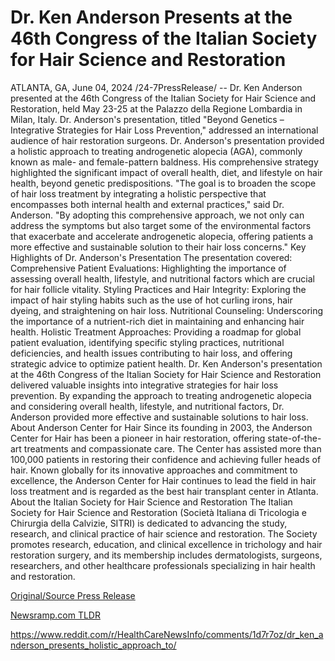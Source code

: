 # Dr. Ken Anderson Presents at the 46th Congress of the Italian Society for Hair Science and Restoration

ATLANTA, GA, June 04, 2024 /24-7PressRelease/ -- Dr. Ken Anderson presented at the 46th Congress of the Italian Society for Hair Science and Restoration, held May 23-25 at the Palazzo della Regione Lombardia in Milan, Italy. Dr. Anderson's presentation, titled "Beyond Genetics – Integrative Strategies for Hair Loss Prevention," addressed an international audience of hair restoration surgeons.  Dr. Anderson's presentation provided a holistic approach to treating androgenetic alopecia (AGA), commonly known as male- and female-pattern baldness. His comprehensive strategy highlighted the significant impact of overall health, diet, and lifestyle on hair health, beyond genetic predispositions.  "The goal is to broaden the scope of hair loss treatment by integrating a holistic perspective that encompasses both internal health and external practices," said Dr. Anderson. "By adopting this comprehensive approach, we not only can address the symptoms but also target some of the environmental factors that exacerbate and accelerate androgenetic alopecia, offering patients a more effective and sustainable solution to their hair loss concerns."  Key Highlights of Dr. Anderson's Presentation  The presentation covered:  Comprehensive Patient Evaluations: Highlighting the importance of assessing overall health, lifestyle, and nutritional factors which are crucial for hair follicle vitality.  Styling Practices and Hair Integrity: Exploring the impact of hair styling habits such as the use of hot curling irons, hair dyeing, and straightening on hair loss.  Nutritional Counseling: Underscoring the importance of a nutrient-rich diet in maintaining and enhancing hair health.  Holistic Treatment Approaches: Providing a roadmap for global patient evaluation, identifying specific styling practices, nutritional deficiencies, and health issues contributing to hair loss, and offering strategic advice to optimize patient health.  Dr. Ken Anderson's presentation at the 46th Congress of the Italian Society for Hair Science and Restoration delivered valuable insights into integrative strategies for hair loss prevention. By expanding the approach to treating androgenetic alopecia and considering overall health, lifestyle, and nutritional factors, Dr. Anderson provided more effective and sustainable solutions to hair loss.  About Anderson Center for Hair  Since its founding in 2003, the Anderson Center for Hair has been a pioneer in hair restoration, offering state-of-the-art treatments and compassionate care. The Center has assisted more than 100,000 patients in restoring their confidence and achieving fuller heads of hair. Known globally for its innovative approaches and commitment to excellence, the Anderson Center for Hair continues to lead the field in hair loss treatment and is regarded as the best hair transplant center in Atlanta.  About the Italian Society for Hair Science and Restoration  The Italian Society for Hair Science and Restoration (Società Italiana di Tricologia e Chirurgia della Calvizie, SITRI) is dedicated to advancing the study, research, and clinical practice of hair science and restoration. The Society promotes research, education, and clinical excellence in trichology and hair restoration surgery, and its membership includes dermatologists, surgeons, researchers, and other healthcare professionals specializing in hair health and restoration. 

[Original/Source Press Release](https://www.24-7pressrelease.com/press-release/511417/dr-ken-anderson-presents-at-the-46th-congress-of-the-italian-society-for-hair-science-and-restoration)
                    

[Newsramp.com TLDR](None) 

https://www.reddit.com/r/HealthCareNewsInfo/comments/1d7r7oz/dr_ken_anderson_presents_holistic_approach_to/